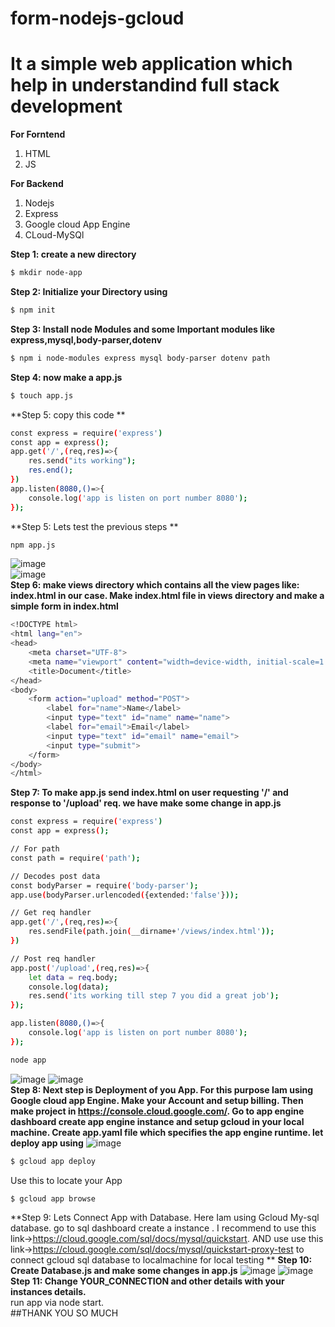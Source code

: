 # form-nodejs-gcloud
# It a simple web application which help in understandind full stack development
**For Forntend**  
1. HTML
2. JS

**For Backend**  
1. Nodejs  
2. Express  
3. Google cloud App Engine  
4. CLoud-MySQl  

**Step 1: create a new directory**  
```sh
$ mkdir node-app
```  
**Step 2: Initialize your Directory using**  
```sh
$ npm init
```  
**Step 3: Install node Modules and some Important modules like express,mysql,body-parser,dotenv**  
```sh
$ npm i node-modules express mysql body-parser dotenv path
```
**Step 4: now make a app.js**  
```sh
$ touch app.js 
``` 
**Step 5: copy this code **  
```sh
const express = require('express')
const app = express();
app.get('/',(req,res)=>{
    res.send("its working");
    res.end();
})
app.listen(8080,()=>{
    console.log('app is listen on port number 8080');
});
```

**Step 5: Lets test the previous steps **   
```sh
npm app.js
```  
![image](https://user-images.githubusercontent.com/51235172/92493506-38882100-f212-11ea-827a-e04e6d65f706.png)  
![image](https://user-images.githubusercontent.com/51235172/92500590-f9aa9900-f21a-11ea-89ca-9f7b2c59e092.png)  
**Step 6: make views directory which contains all the view pages like: index.html in our case. Make index.html file in views directory and make a simple form in index.html**
```sh
<!DOCTYPE html>
<html lang="en">
<head>
    <meta charset="UTF-8">
    <meta name="viewport" content="width=device-width, initial-scale=1.0">
    <title>Document</title>
</head>
<body>
    <form action="upload" method="POST">
        <label for="name">Name</label>
        <input type="text" id="name" name="name">
        <label for="email">Email</label>
        <input type="text" id="email" name="email">
        <input type="submit">
    </form>
</body>
</html>
```  
**Step 7: To make app.js send index.html on user requesting '/' and response to '/upload' req. we have make some change in app.js**
```sh
const express = require('express')
const app = express();

// For path
const path = require('path');

// Decodes post data
const bodyParser = require('body-parser');
app.use(bodyParser.urlencoded({extended:'false'}));

// Get req handler
app.get('/',(req,res)=>{
    res.sendFile(path.join(__dirname+'/views/index.html'));
})

// Post req handler
app.post('/upload',(req,res)=>{
    let data = req.body;
    console.log(data);
    res.send('its working till step 7 you did a great job');
});

app.listen(8080,()=>{
    console.log('app is listen on port number 8080');
});
```  
```sh
node app
```
![image](https://user-images.githubusercontent.com/51235172/92503365-c7029f80-f21e-11ea-9cdc-9eca99adccdb.png)
![image](https://user-images.githubusercontent.com/51235172/92503279-a4708680-f21e-11ea-9cb8-b28b20cc0378.png)  
**Step 8: Next step is Deployment of you App. For this purpose Iam using Google cloud app Engine. Make your Account and setup billing. Then make project in https://console.cloud.google.com/. Go to app engine dashboard create app engine instance and setup gcloud in your local machine. Create app.yaml file which specifies the app engine runtime. let deploy app using**
![image](https://user-images.githubusercontent.com/51235172/92746040-83d03a00-f3a0-11ea-83f2-826a23d76316.png)  
```sh
$ gcloud app deploy
```  
Use this to locate your App
```sh
$ gcloud app browse
``` 
**Step 9: Lets Connect App with Database. Here Iam using Gcloud My-sql database. go to sql dashboard create a instance . I recommend to use this link->https://cloud.google.com/sql/docs/mysql/quickstart. AND use use this link->https://cloud.google.com/sql/docs/mysql/quickstart-proxy-test to connect gcloud sql database to localmachine for local testing **
**Step 10: Create Database.js and make some changes in app.js**
![image](https://user-images.githubusercontent.com/51235172/92748526-df9bc280-f3a2-11ea-90b5-f1d4c8bc034a.png)
![image](https://user-images.githubusercontent.com/51235172/92748612-f3472900-f3a2-11ea-8cbf-022af8651722.png)  
**Step 11: Change YOUR_CONNECTION and other details with your instances details.**  
run app via node start.  
##THANK YOU SO MUCH




